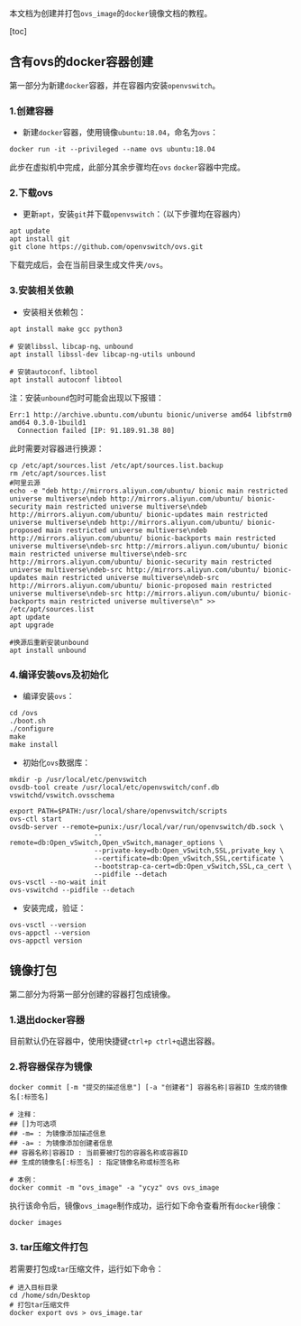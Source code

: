 本文档为创建并打包`ovs_image`的`docker`镜像文档的教程。

[toc]

## 含有ovs的docker容器创建

第一部分为新建`docker`容器，并在容器内安装`openvswitch`。

### 1.创建容器

- 新建`docker`容器，使用镜像`ubuntu:18.04`，命名为`ovs`：

```shell
docker run -it --privileged --name ovs ubuntu:18.04
```

此步在虚拟机中完成，此部分其余步骤均在`ovs` `docker`容器中完成。



### 2.下载ovs

- 更新`apt`，安装`git`并下载`openvswitch`：（以下步骤均在容器内）

```shell
apt update
apt install git
git clone https://github.com/openvswitch/ovs.git
```

下载完成后，会在当前目录生成文件夹`/ovs`。



### 3.安装相关依赖

- 安装相关依赖包：

```shell
apt install make gcc python3

# 安装libssl、libcap-ng、unbound
apt install libssl-dev libcap-ng-utils unbound

# 安装autoconf、libtool
apt install autoconf libtool
```

注：安装`unbound`包时可能会出现以下报错：

```shell
Err:1 http://archive.ubuntu.com/ubuntu bionic/universe amd64 libfstrm0 amd64 0.3.0-1build1
  Connection failed [IP: 91.189.91.38 80]
```

此时需要对容器进行换源：

```shell
cp /etc/apt/sources.list /etc/apt/sources.list.backup
rm /etc/apt/sources.list
#阿里云源
echo -e "deb http://mirrors.aliyun.com/ubuntu/ bionic main restricted universe multiverse\ndeb http://mirrors.aliyun.com/ubuntu/ bionic-security main restricted universe multiverse\ndeb http://mirrors.aliyun.com/ubuntu/ bionic-updates main restricted universe multiverse\ndeb http://mirrors.aliyun.com/ubuntu/ bionic-proposed main restricted universe multiverse\ndeb http://mirrors.aliyun.com/ubuntu/ bionic-backports main restricted universe multiverse\ndeb-src http://mirrors.aliyun.com/ubuntu/ bionic main restricted universe multiverse\ndeb-src http://mirrors.aliyun.com/ubuntu/ bionic-security main restricted universe multiverse\ndeb-src http://mirrors.aliyun.com/ubuntu/ bionic-updates main restricted universe multiverse\ndeb-src http://mirrors.aliyun.com/ubuntu/ bionic-proposed main restricted universe multiverse\ndeb-src http://mirrors.aliyun.com/ubuntu/ bionic-backports main restricted universe multiverse\n" >> /etc/apt/sources.list
apt update
apt upgrade

#换源后重新安装unbound
apt install unbound
```



### 4.编译安装ovs及初始化

- 编译安装`ovs`：

```shell
cd /ovs
./boot.sh
./configure
make
make install
```

- 初始化`ovs`数据库：

```shell
mkdir -p /usr/local/etc/penvswitch
ovsdb-tool create /usr/local/etc/openvswitch/conf.db vswitchd/vswitch.ovsschema

export PATH=$PATH:/usr/local/share/openvswitch/scripts
ovs-ctl start
ovsdb-server --remote=punix:/usr/local/var/run/openvswitch/db.sock \
                     --remote=db:Open_vSwitch,Open_vSwitch,manager_options \
                     --private-key=db:Open_vSwitch,SSL,private_key \
                     --certificate=db:Open_vSwitch,SSL,certificate \
                     --bootstrap-ca-cert=db:Open_vSwitch,SSL,ca_cert \
                     --pidfile --detach
ovs-vsctl --no-wait init
ovs-vswitchd --pidfile --detach
```

- 安装完成，验证：

```shell
ovs-vsctl --version
ovs-appctl --version
ovs-appctl version
```



## 镜像打包

第二部分为将第一部分创建的容器打包成镜像。



### 1.退出docker容器

目前默认仍在容器中，使用快捷键`ctrl+p ctrl+q`退出容器。



### 2.将容器保存为镜像

```shell
docker commit [-m "提交的描述信息"] [-a "创建者"] 容器名称|容器ID 生成的镜像名[:标签名]

# 注释：
## []为可选项
## -m= : 为镜像添加描述信息
## -a= : 为镜像添加创建者信息
## 容器名称|容器ID : 当前要被打包的容器名称或容器ID
## 生成的镜像名[:标签名] : 指定镜像名称或标签名称

# 本例：
docker commit -m "ovs_image" -a "ycyz" ovs ovs_image
```

执行该命令后，镜像`ovs_image`制作成功，运行如下命令查看所有`docker`镜像：

```shell
docker images
```



### 3. tar压缩文件打包

若需要打包成`tar`压缩文件，运行如下命令：

```shell
# 进入目标目录
cd /home/sdn/Desktop
# 打包tar压缩文件
docker export ovs > ovs_image.tar
```
